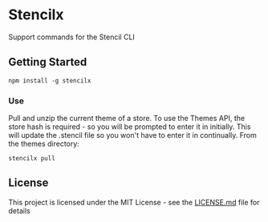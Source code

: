 # Stencilx

Support commands for the Stencil CLI

## Getting Started

```
npm install -g stencilx
```

### Use

Pull and unzip the current theme of a store. To use the Themes API, the store hash is required - so you will be prompted to enter it in initially. This will update the .stencil file so you won't have to enter it in continually. From the themes directory:

```
stencilx pull
```

## License

This project is licensed under the MIT License - see the [LICENSE.md](LICENSE) file for details

